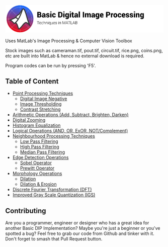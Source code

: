 ![Basic Implementation of Digital Image Processing in MATLAB](https://github.com/jonathanrjpereira/Basic-Implementation-of-Digital-Image-Processing-in-MATLAB/blob/master/Banner2.svg)


Uses MatLab's Image Processing & Computer Vision Toolbox

Stock images such as cameraman.tif, pout.tif, circuit.tif, rice.png, coins.png, etc are built into MatLab & hence no external download is required.

Program codes can be run by pressing 'F5'.

## Table of Content

  * [Point Processing Techniques](https://github.com/jonathanrjpereira/Basic-Implementation-of-Digital-Image-Processing-in-MATLAB/tree/master/Point%20Processing%20Technique)
    * [Digital Image Negative](https://github.com/jonathanrjpereira/Basic-Implementation-of-Digital-Image-Processing-in-MATLAB/tree/master/Point%20Processing%20Technique/Digital%20Negative)
    * [Image Thresholding](https://github.com/jonathanrjpereira/Basic-Implementation-of-Digital-Image-Processing-in-MATLAB/tree/master/Point%20Processing%20Technique/Image%20Thresholding)
    * [Contrast Stretching](https://github.com/jonathanrjpereira/Basic-Implementation-of-Digital-Image-Processing-in-MATLAB/tree/master/Point%20Processing%20Technique/Contrast%20Stretching)
  * [Arithmetic Operations (Add, Subtract, Brighten, Darken)](https://github.com/jonathanrjpereira/Basic-Implementation-of-Digital-Image-Processing-in-MATLAB/tree/master/Arithmetic%20Operations)
  * [Digital Zooming](https://github.com/jonathanrjpereira/Basic-Implementation-of-Digital-Image-Processing-in-MATLAB/tree/master/Zooming)
  * [Histogram Equalization](https://github.com/jonathanrjpereira/Basic-Implementation-of-Digital-Image-Processing-in-MATLAB/tree/master/Histogram%20Equalization)
  * [Logical Operations (AND, OR, ExOR, NOT/Complement)](https://github.com/jonathanrjpereira/Basic-Implementation-of-Digital-Image-Processing-in-MATLAB/tree/master/Logical%20Operations)
  * [Neighbourhood Processing Techniques](https://github.com/jonathanrjpereira/Basic-Implementation-of-Digital-Image-Processing-in-MATLAB/tree/master/Neighbourhood%20Processing)
    * [Low Pass Filtering](https://github.com/jonathanrjpereira/Basic-Implementation-of-Digital-Image-Processing-in-MATLAB/tree/master/Neighbourhood%20Processing/Low%20Pass%20Filtering)
    * [High Pass Filtering](https://github.com/jonathanrjpereira/Basic-Implementation-of-Digital-Image-Processing-in-MATLAB/tree/master/Neighbourhood%20Processing/High%20Pass%20Filtering)
    * [Median Pass Filtering](https://github.com/jonathanrjpereira/Basic-Implementation-of-Digital-Image-Processing-in-MATLAB/tree/master/Neighbourhood%20Processing/Median%20Filtering)
  * [Edge Detection Operations](https://github.com/jonathanrjpereira/Basic-Implementation-of-Digital-Image-Processing-in-MATLAB/tree/master/Edge%20Detection)
    * [Sobel Operator](https://github.com/jonathanrjpereira/Basic-Implementation-of-Digital-Image-Processing-in-MATLAB/tree/master/Edge%20Detection/Sobel%20Operator)
    * [Prewitt Operator](https://github.com/jonathanrjpereira/Basic-Implementation-of-Digital-Image-Processing-in-MATLAB/tree/master/Edge%20Detection/Prewitt%20Operator)
  * [Morphology Operations](https://github.com/jonathanrjpereira/Basic-Implementation-of-Digital-Image-Processing-in-MATLAB/tree/master/Morphology)
    * [Dilation](https://github.com/jonathanrjpereira/Basic-Implementation-of-Digital-Image-Processing-in-MATLAB/blob/master/Morphology/dil.m)
    * [Dilation & Erosion](https://github.com/jonathanrjpereira/Basic-Implementation-of-Digital-Image-Processing-in-MATLAB/blob/master/Morphology/dilero.m)
  * [Discrete Fourier Transformation (DFT)](https://github.com/jonathanrjpereira/Basic-Implementation-of-Digital-Image-Processing-in-MATLAB/tree/master/Discrete%20Fourier%20Transformation)
  * [Improved Gray Scale Quantization (IGS)](https://github.com/jonathanrjpereira/Basic-Implementation-of-Digital-Image-Processing-in-MATLAB/tree/master/Improved%20Grayscale%20Quantization)  

## Contributing
Are you a programmer, engineer or designer who has a great idea for another Basic DIP Implementation? Maybe you're just a beginner or you've spotted a bug? Feel free to grab our code from Github and tinker with it. Don't forget to smash that Pull Request button.


<!--- CRCE FrCRCE Fr.CRCE IGSQ IGQ--->
